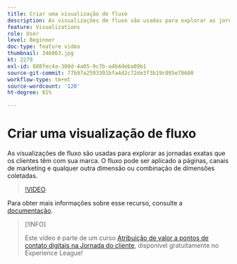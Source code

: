 ```yaml
---
title: Criar uma visualização de fluxo
description: As visualizações de fluxo são usadas para explorar as jornadas exatas que os clientes têm com sua marca. O fluxo pode ser aplicado a páginas, canais de marketing e qualquer outra dimensão ou combinação de dimensões coletadas.
feature: Visualizations
role: User
level: Beginner
doc-type: feature video
thumbnail: 346063.jpg
kt: 2279
exl-id: 888fec4a-308d-4a05-9c7b-a4b4deba09b1
source-git-commit: 77b97a2593301bfa4d2c72de3f3b19c095e70600
workflow-type: tm+mt
source-wordcount: '120'
ht-degree: 81%

---
```


# Criar uma visualização de fluxo

As visualizações de fluxo são usadas para explorar as jornadas exatas que os clientes têm com sua marca. O fluxo pode ser aplicado a páginas, canais de marketing e qualquer outra dimensão ou combinação de dimensões coletadas.

>[!VIDEO](https://video.tv.adobe.com/v/346063/?quality=12&learn=on)

Para obter mais informações sobre esse recurso, consulte a [documentação](https://experienceleague.adobe.com/docs/analytics/analyze/analysis-workspace/visualizations/flow/flow.html?lang=pt-BR).

>[!INFO]
>
> Este vídeo é parte de um curso [Atribuição de valor a pontos de contato digitais na Jornada do cliente](https://experienceleague.adobe.com/?recommended=Analytics-U-1-2020.2&amp;lang=pt-BR), disponível gratuitamente no Experience League!